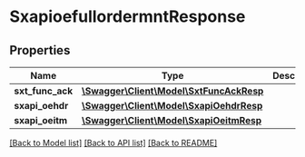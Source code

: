 # SxapioefullordermntResponse

## Properties
Name | Type | Description | Notes
------------ | ------------- | ------------- | -------------
**sxt_func_ack** | [**\Swagger\Client\Model\SxtFuncAckResp**](SxtFuncAckResp.md) |  | [optional] 
**sxapi_oehdr** | [**\Swagger\Client\Model\SxapiOehdrResp**](SxapiOehdrResp.md) |  | [optional] 
**sxapi_oeitm** | [**\Swagger\Client\Model\SxapiOeitmResp**](SxapiOeitmResp.md) |  | [optional] 

[[Back to Model list]](../README.md#documentation-for-models) [[Back to API list]](../README.md#documentation-for-api-endpoints) [[Back to README]](../README.md)



